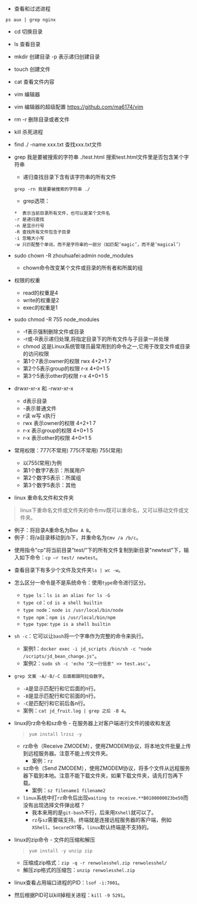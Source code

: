 * 查看和过滤进程
```
ps aux | grep nginx
```
* cd 切换目录
* ls 查看目录
* mkdir 创建目录 -p 表示递归创建目录
* touch 创建文件
* cat 查看文件内容
* vim 编辑器
* vim 编辑器的超级配置 https://github.com/ma6174/vim
* rm -r 删除目录或者文件
* kill 杀死进程
* find ./ -name xxx.txt 查找xxx.txt文件
* grep 我是要被搜索的字符串 ./test.html 搜索test.html文件里是否包含某个字符串
    - 递归查找目录下含有该字符串的所有文件
    ```
    grep -rn 我是要被搜索的字符串 ./
    ```
    - grep选项：
    ```
    *  表示当前目录所有文件，也可以是某个文件名
    -r 是递归查找
    -n 是显示行号
    -R 查找所有文件包含子目录
    -i 忽略大小写
    -w 只匹配整个单词，而不是字符串的一部分（如匹配‘magic’，而不是‘magical’）
    ```
* sudo chown -R zhouhuafei:admin node_modules
    - chown命令改变某个文件或目录的所有者和所属的组
* 权限的权重
    - read的权重是4
    - write的权重是2
    - exec的权重是1
* sudo chmod -R 755 node_modules
    - -f表示强制删除文件或目录
    - -r或-R表示递归处理,将指定目录下的所有文件与子目录一并处理
    - chmod 这是Linux系统管理员最常用到的命令之一,它用于改变文件或目录的访问权限
    - 第1个7表示owner的权限 rwx 4+2+1 7
    - 第2个5表示group的权限 r-x 4+0+1 5
    - 第3个5表示other的权限 r-x 4+0+1 5
* drwxr-xr-x 和 -rwxr-xr-x
    - d表示目录
    - -表示普通文件
    - r读 w写 x执行
    - rwx 表示owner的权限 4+2+1 7
    - r-x 表示group的权限 4+0+1 5
    - r-x 表示other的权限 4+0+1 5
* 常用权限：777(不常用) 775(不常用) 755(常用)
    - 以755(常用)为例
    - 第1个数字7表示：所属用户
    - 第2个数字5表示：所属组
    - 第3个数字5表示：其他

* linux 重命名文件和文件夹
> linux下重命名文件或文件夹的命令mv既可以重命名，又可以移动文件或文件夹。
 - 例子：将目录A重命名为B```mv A B```。
 - 例子：将/a目录移动到/b下，并重命名为c```mv /a /b/c```。

* 使用指令"cp"将当前目录"test/"下的所有文件复制到新目录"newtest"下，输入如下命令：```cp –r test/ newtest```。

* 查看目录下有多少个文件及文件夹```ls | wc -w```。

* 怎么区分一命令是不是系统命令：使用`type`命令进行区分。
  - `type ls`：`ls is an alias for ls -G`
  - `type cd`：`cd is a shell builtin`
  - `type node`：`node is /usr/local/bin/node`
  - `type npm`：`npm is /usr/local/bin/npm`
  - `type type`: `type is a shell builtin`

* `sh -c`：它可以让`bash`将一个字串作为完整的命令来执行。
  - 案例1：`docker exec -i jd_scripts /bin/sh -c "node /scripts/jd_bean_change.js"`。
  - 案例2：`sudo sh -c 'echo "又一行信息" >> test.asc'`。

* `grep 文案 -A/-B/-C 后面都跟阿拉伯数字`。
  - `-A`是显示匹配行和它后面的n行。
  - `-B`是显示匹配行和它前面的n行。
  - `-C`是匹配行和它前后各n行。
  - 案例：`cat jd_fruit.log | grep 之后 -B 4`。

* linux的rz命令和sz命令 - 在服务器上对客户端进行文件的接收和发送
  > `yum install lrzsz -y`
  - rz命令（Receive ZMODEM），使用ZMODEM协议，将本地文件批量上传到远程服务器。注意不能上传文件夹。
    - 案例：`rz`
  - sz命令（Send ZMODEM），使用ZMODEM协议，将多个文件从远程服务器下载到本地。注意不能下载文件夹，如果下载文件夹，请先打包再下载。
    - 案例：`sz filename1 filename2`
  - `linux`系统中打`rz`命令后出现`waiting to receive.**B0100000023be50`而没有出现选择文件弹出框？
    - 我本来用的是`git-bash`不行，后来用`Xshell`就可以了。
    - `rz`与`sz`需要端支持。终端就是连接远程服务器的客户端，例如`XShell`、`SecureCRT`等，`linux`默认终端是不支持的。

* linux的zip命令 - 文件的压缩和解压
  > `yum install -y unzip zip`
  - 压缩成zip格式：`zip -q -r renwolesshel.zip renwolesshel/`
  - 解压zip格式的压缩包：`unzip renwolesshel.zip`

* linux查看占用端口进程的PID：`lsof -i:7001`。
* 然后根据PID可以kill掉相关进程：`kill -9 5291`。
